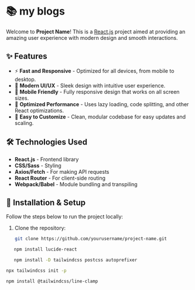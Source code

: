 # 📚 my blogs

Welcome to **Project Name**! This is a [React.js](https://reactjs.org/) project aimed at providing an amazing user experience with modern design and smooth interactions.

## ✨ Features

- ⚡ **Fast and Responsive** - Optimized for all devices, from mobile to desktop.
- 🎨 **Modern UI/UX** - Sleek design with intuitive user experience.
- 📱 **Mobile Friendly** - Fully responsive design that works on all screen sizes.
- 🚀 **Optimized Performance** - Uses lazy loading, code splitting, and other React optimizations.
- 🔧 **Easy to Customize** - Clean, modular codebase for easy updates and scaling.

## 🛠️ Technologies Used

- **React.js** - Frontend library
- **CSS/Sass** - Styling
- **Axios/Fetch** - For making API requests
- **React Router** - For client-side routing
- **Webpack/Babel** - Module bundling and transpiling

## 🔧 Installation & Setup

Follow the steps below to run the project locally:

1. Clone the repository:
   ```bash
   git clone https://github.com/yourusername/project-name.git
```bash
   npm install lucide-react
```
```bash
   npm install -D tailwindcss postcss autoprefixer
```
```bash
npx tailwindcss init -p
```
```bash
npm install @tailwindcss/line-clamp
```
